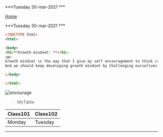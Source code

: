 ***Tuesday 30-mar-2021 ***

[Home](README.md)


***Tuesday 30-mar-2021 ***

```html
<!DOCTYPE html>
<html>

<body>
<h1>**Growth mindset: **</h1>
<p>
Growth mindset is the way that I give my self encouragement to think creativity and that everything I think about it will come true by working hard and commitment. also we should give ourselves a gift after any achivment that we reach like embrace or something that we like. that the way that I use.
And we should keep developing growth mindset by Challenging oursellves, face  obstacles, do all our effort to reach our goals, criticism our seleves in a good way to improve it and read about  success of others to be inspired for us.</p>

</body>

</html>
```

![encourage](https://image.shutterstock.com/image-photo/can-self-motivation-cutting-letter-260nw-264221285.jpg)




>MyTable

Class101|Class102 
--------|---------
Monday  | Tuesday 
------------------------------------------------------------




